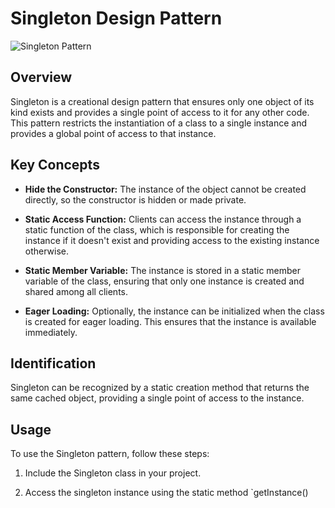 # Singleton Design Pattern

![Singleton Pattern](singleton_pattern.png)

## Overview

Singleton is a creational design pattern that ensures only one object of its kind exists and provides a single point of access to it for any other code. This pattern restricts the instantiation of a class to a single instance and provides a global point of access to that instance.

## Key Concepts

- **Hide the Constructor:** The instance of the object cannot be created directly, so the constructor is hidden or made private.

- **Static Access Function:** Clients can access the instance through a static function of the class, which is responsible for creating the instance if it doesn't exist and providing access to the existing instance otherwise.

- **Static Member Variable:** The instance is stored in a static member variable of the class, ensuring that only one instance is created and shared among all clients.

- **Eager Loading:** Optionally, the instance can be initialized when the class is created for eager loading. This ensures that the instance is available immediately.

## Identification

Singleton can be recognized by a static creation method that returns the same cached object, providing a single point of access to the instance.

## Usage

To use the Singleton pattern, follow these steps:

1. Include the Singleton class in your project.

2. Access the singleton instance using the static method `getInstance()
